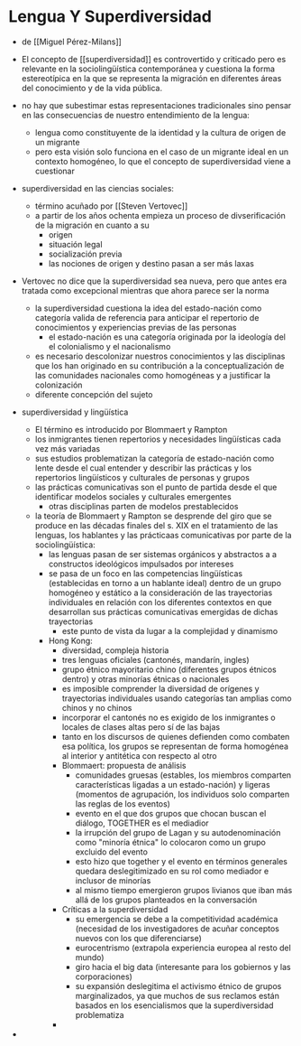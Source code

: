 # Lengua Y Superdiversidad
- de [[Miguel Pérez-Milans]]
- El concepto de [[superdiversidad]] es controvertido y criticado pero es relevante en la sociolingüística contemporánea y cuestiona la forma estereotípica en la que se representa la migración en diferentes áreas del conocimiento y de la vida pública.
- no hay que subestimar estas representaciones tradicionales sino pensar en las consecuencias de nuestro entendimiento de la lengua:
  - lengua como constituyente de la identidad y la cultura de origen de un migrante
  - pero esta visión solo funciona en el caso de un migrante ideal en un contexto homogéneo, lo que el concepto de superdiversidad viene a cuestionar
- superdiversidad en las ciencias sociales:
  - término acuñado por [[Steven Vertovec]]
  - a partir de los años ochenta empieza un proceso de divserificación de la migración en cuanto a su 
    - origen
    - situación legal
    - socialización previa
    - las nociones de origen y destino pasan a ser más laxas
- Vertovec no dice que la superdiversidad sea nueva, pero que antes era tratada como excepcional mientras que ahora parece ser la norma
  - la superdiversidad cuestiona la idea del estado-nación como categoría valida de referencia para anticipar el repertorio de conocimientos y experiencias previas de las personas
    - el estado-nación es una categoría originada por la ideología del el colonialismo y el nacionalismo
  - es necesario descolonizar nuestros conocimientos y las disciplinas que los han originado en su contribución a la conceptualización de las comunidades nacionales como homogéneas y a justificar la colonización
  - diferente concepción del sujeto
- superdiversidad y lingüística
  - El término es introducido por Blommaert y Rampton
  - los inmigrantes tienen repertorios y necesidades lingüísticas cada vez más variadas
  - sus estudios problematizan la categoría de estado-nación como lente desde el cual entender y describir las prácticas y los repertorios lingüísticos y culturales de personas y grupos
  - las prácticas comunicativas son el punto de partida desde el que identificar modelos sociales y culturales emergentes
    - otras disciplinas parten de modelos prestablecidos
  - la teoría de Blommaert y Rampton se desprende del giro que se produce en las décadas finales del s. XIX en el tratamiento de las lenguas, los hablantes y las prácticaas comunicativas por parte de la sociolingüística:
    - las lenguas pasan de ser sistemas orgánicos y abstractos a a constructos ideológicos impulsados por intereses
    - se pasa de un foco en las competencias lingüísticas (establecidas en torno a un hablante ideal) dentro de un grupo homogéneo y estático a la consideración de las trayectorias individuales en relación con los diferentes contextos en que desarrollan sus prácticas comunicativas emergidas de dichas trayectorias
      - este punto de vista da lugar a la complejidad y dinamismo
    - Hong Kong: 
      - diversidad, compleja historia
      - tres lenguas oficiales (cantonés, mandarín, ingles)
      - grupo étnico mayoritario chino (diferentes grupos étnicos dentro) y otras minorías étnicas o nacionales
      - es imposible comprender la diversidad de orígenes y trayectorias individuales usando categorías tan amplias como chinos y no chinos
      - incorporar el cantonés no es exigido de los inmigrantes o locales de clases altas pero sí de las bajas 
      - tanto en los discursos de quienes defienden como combaten esa política, los grupos se representan de forma homogénea al interior y antitética con respecto al otro
      - Blommaert: propuesta de análisis
        - comunidades gruesas (estables, los miembros comparten características ligadas a un estado-nación) y ligeras (momentos de agrupación, los individuos solo comparten las reglas de los eventos)
        - evento en el que dos grupos que chocan buscan el diálogo, TOGETHER es el mediadior
        - la irrupción del grupo de Lagan y su autodenominación como "minoría étnica" lo colocaron como un grupo excluido del evento
        - esto hizo que together y el evento en términos generales quedara deslegitimizado en su rol como mediador e inclusor de minorías
        - al mismo tiempo emergieron grupos livianos que iban más allá de los grupos planteados en la conversación
      - Críticas a la superdiversidad
        - su emergencia se debe a la competitividad académica (necesidad de los investigadores de acuñar conceptos nuevos con los que diferenciarse)
        - eurocentrismo (extrapola experiencia europea al resto del mundo)
        - giro hacia el big data (interesante para los gobiernos y las corporaciones)
        - su expansión deslegitima el activismo étnico de grupos marginalizados, ya que muchos de sus reclamos están basados en los esencialismos que la superdiversidad problematiza
      - 


- 